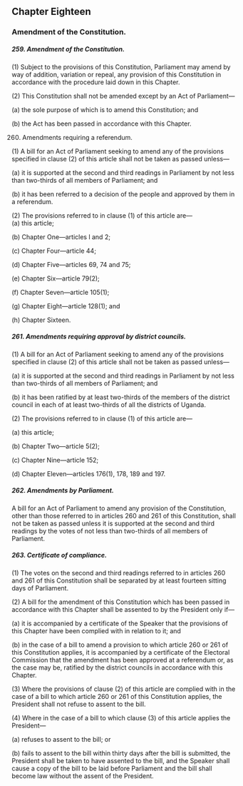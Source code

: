 ## Chapter Eighteen

### Amendment of the Constitution.

##### 259. Amendment of the Constitution.

(1) Subject to the provisions of this Constitution, Parliament may
amend by way of addition, variation or repeal, any provision of this
Constitution in accordance with the procedure laid down in this Chapter.

(2) This Constitution shall not be amended except by an Act of
Parliament—  

(a) the sole purpose of which is to amend this Constitution; and  

(b) the Act has been passed in accordance with this Chapter.

260. Amendments requiring a referendum.

(1) A bill for an Act of Parliament seeking to amend any of the
provisions specified in clause (2) of this article shall not be taken as passed
unless—  

(a) it is supported at the second and third readings in Parliament by
not less than two-thirds of all members of Parliament; and  

(b) it has been referred to a decision of the people and approved by
them in a referendum.


(2) The provisions referred to in clause (1) of this article are—  
(a) this article;  

(b) Chapter One—articles l and 2;  

(c) Chapter Four—article 44;  

(d) Chapter Five—articles 69, 74 and 75;  

(e) Chapter Six—article 79(2);  

(f) Chapter Seven—article 105(1);  

(g) Chapter Eight—article 128(1); and  

(h) Chapter Sixteen.


##### 261. Amendments requiring approval by district councils.

(1) A bill for an Act of Parliament seeking to amend any of the
provisions specified in clause (2) of this article shall not be taken as passed
unless—  

(a) it is supported at the second and third readings in Parliament by
not less than two-thirds of all members of Parliament; and

(b) it has been ratified by at least two-thirds of the members of the
district council in each of at least two-thirds of all the districts of
Uganda.

(2) The provisions referred to in clause (1) of this article are—

(a) this article;  

(b) Chapter Two—article 5(2);  

(c) Chapter Nine—article 152;  

(d) Chapter Eleven—articles 176(1), 178, 189 and 197.


##### 262. Amendments by Parliament.

A bill for an Act of Parliament to amend any provision of the Constitution,
other than those referred to in articles 260 and 261 of this Constitution, shall
not be taken as passed unless it is supported at the second and third readings
by the votes of not less than two-thirds of all members of Parliament.

##### 263. Certificate of compliance.

(1) The votes on the second and third readings referred to in articles
260 and 261 of this Constitution shall be separated by at least fourteen sitting
days of Parliament.

(2) A bill for the amendment of this Constitution which has been
passed in accordance with this Chapter shall be assented to by the President
only if—  

(a) it is accompanied by a certificate of the Speaker that the
provisions of this Chapter have been complied with in relation to
it; and  

(b) in the case of a bill to amend a provision to which article 260 or
261 of this Constitution applies, it is accompanied by a certificate
of the Electoral Commission that the amendment has been
approved at a referendum or, as the case may be, ratified by the
district councils in accordance with this Chapter.

(3) Where the provisions of clause (2) of this article are complied
with in the case of a bill to which article 260 or 261 of this Constitution
applies, the President shall not refuse to assent to the bill.

(4) Where in the case of a bill to which clause (3) of this article
applies the President—  

(a) refuses to assent to the bill; or 

(b) fails to assent to the bill within thirty days after the bill is
submitted, the President shall be taken to have assented to the bill, and the Speaker shall
cause a copy of the bill to be laid before Parliament and the bill shall become
law without the assent of the President.
